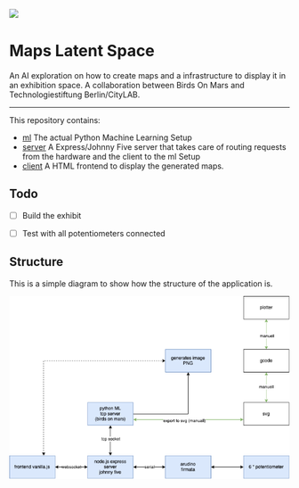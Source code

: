 ![](https://img.shields.io/badge/Build%20with%20%E2%9D%A4%EF%B8%8F-at%20Technologiesitftung%20Berlin-blue)

# Maps Latent Space

An AI exploration on how to create maps and a infrastructure to display it in an exhibition space.
A collaboration between Birds On Mars and Technologiestiftung Berlin/CityLAB.  

---

This repository contains:

- [ml](ml/) The actual Python Machine Learning Setup
- [server](server/) A Express/Johnny Five server that takes care of routing requests from the hardware and the client to the ml Setup
- [client](client/) A HTML frontend to display the generated maps.


## Todo

- [ ] Build the exhibit
- [ ] Test with all potentiometers connected


## Structure

This is a simple diagram to show how the structure of the application is.

![structure of the application diagram](./docs/maps-latent-space.png)
